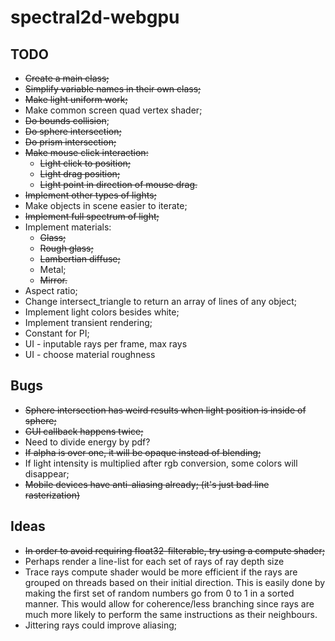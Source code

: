 # spectral2d-webgpu

## TODO

- ~~Create a main class;~~
- ~~Simplify variable names in their own class;~~
- ~~Make light uniform work;~~
- Make common screen quad vertex shader;
- ~~Do bounds collision~~;
- ~~Do sphere intersection;~~
- ~~Do prism intersection;~~
- ~~Make mouse click interaction:~~
  - ~~Light click to position;~~
  - ~~Light drag position;~~
  - ~~Light point in direction of mouse drag.~~
- ~~Implement other types of lights;~~
- Make objects in scene easier to iterate;
- ~~Implement full spectrum of light;~~
- Implement materials:
  - ~~Glass;~~
  - ~~Rough glass;~~
  - ~~Lambertian diffuse;~~
  - Metal;
  - ~~Mirror.~~
- Aspect ratio;
- Change intersect_triangle to return an array of lines of any object;
- Implement light colors besides white;
- Implement transient rendering;
- Constant for PI;
- UI - inputable rays per frame, max rays
- UI - choose material roughness

## Bugs

- ~~Sphere intersection has weird results when light position is inside of sphere;~~
- ~~GUI callback happens twice;~~
- Need to divide energy by pdf?
- ~~If alpha is over one, it will be opaque instead of blending;~~
- If light intensity is multiplied after rgb conversion, some colors will disappear;
- ~~Mobile devices have anti-aliasing already; (it's just bad line rasterization)~~

## Ideas

- ~~In order to avoid requiring float32-filterable, try using a compute shader;~~
- Perhaps render a line-list for each set of rays of ray depth size
- Trace rays compute shader would be more efficient if the rays are grouped on threads based on their initial direction. This is easily done by making the first set of random numbers go from 0 to 1 in a sorted manner. This would allow for coherence/less branching since rays are much more likely to perform the same instructions as their neighbours.
- Jittering rays could improve aliasing;
